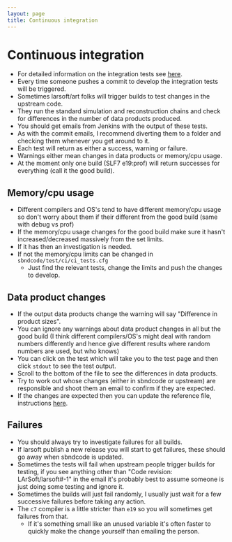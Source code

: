 ```yaml
---
layout: page
title: Continuous integration
---
```




Continuous integration
================================================================

-   For detailed information on the integration tests see
    [here](Integration_test_guide.html).
-   Every time someone pushes a commit to develop the integration tests
    will be triggered.
-   Sometimes larsoft/art folks will trigger builds to test changes in
    the upstream code.
-   They run the standard simulation and reconstruction chains and check
    for differences in the number of data products produced.
-   You should get emails from Jenkins with the output of these tests.
-   As with the commit emails, I recommend diverting them to a folder
    and checking them whenever you get around to it.
-   Each test will return as either a success, warning or failure.
-   Warnings either mean changes in data products or memory/cpu usage.
-   At the moment only one build (SLF7 e19:prof) will return successes
    for everything (call it the good build).



Memory/cpu usage
---------------------------------------------------

-   Different compilers and OS\'s tend to have different memory/cpu
    usage so don\'t worry about them if their different from the good
    build (same with debug vs prof)
-   If the memory/cpu usage changes for the good build make sure it
    hasn\'t increased/decreased massively from the set limits.
-   If it has then an investigation is needed.
-   If not the memory/cpu limits can be changed in
    `sbndcode/test/ci/ci_tests.cfg`
    -   Just find the relevant tests, change the limits and push the
        changes to develop.



Data product changes
------------------------------------------------------------

-   If the output data products change the warning will say \"Difference
    in product sizes\".
-   You can ignore any warnings about data product changes in all but
    the good build (I think different compilers/OS\'s might deal with
    random numbers differently and hence give different results where
    random numbers are used, but who knows)
-   You can click on the test which will take you to the test page and
    then click `stdout` to see the test output.
-   Scroll to the bottom of the file to see the differences in data
    products.
-   Try to work out whose changes (either in sbndcode or upstream) are
    responsible and shoot them an email to confirm if they are expected.
-   If the changes are expected then you can update the reference file,
    instructions [here](Integration_test_guide.html).



Failures
------------------------------------

-   You should always try to investigate failures for all builds.
-   If larsoft publish a new release you will start to get failures,
    these should go away when sbndcode is updated.
-   Sometimes the tests will fail when upstream people trigger builds
    for testing, if you see anything other than \"Code revision:
    LArSoft/larsoft\#-1\" in the email it\'s probably best to assume
    someone is just doing some testing and ignore it.
-   Sometimes the builds will just fail randomly, I usually just wait
    for a few successive failures before taking any action.
-   The `c7` compiler is a little stricter than `e19` so you will
    sometimes get failures from that.
    -   If it\'s something small like an unused variable it\'s often
        faster to quickly make the change yourself than emailing the
        person.
